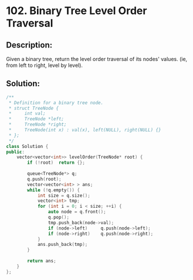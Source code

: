 # 102. Binary Tree Level Order Traversal

## Description:

Given a binary tree, return the level order traversal of its nodes' values. (ie, from left to right, level by level).

## Solution:

```c++
/**
 * Definition for a binary tree node.
 * struct TreeNode {
 *     int val;
 *     TreeNode *left;
 *     TreeNode *right;
 *     TreeNode(int x) : val(x), left(NULL), right(NULL) {}
 * };
 */
class Solution {
public:
    vector<vector<int>> levelOrder(TreeNode* root) {
        if (!root)  return {};
        
        queue<TreeNode*> q;
        q.push(root);
        vector<vector<int> > ans;
        while (!q.empty()) {
            int size = q.size();
            vector<int> tmp;
            for (int i = 0; i < size; ++i) {
                auto node = q.front();
                q.pop();
                tmp.push_back(node->val);
                if (node->left)     q.push(node->left);
                if (node->right)    q.push(node->right);
            }
            ans.push_back(tmp);
        }
        
        return ans;
    }
};
```

<!-- remark：

-  -->
